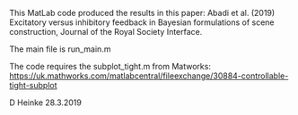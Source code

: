 
This MatLab code produced the results in this paper: Abadi et al. (2019) Excitatory versus inhibitory feedback in Bayesian formulations of scene construction, 
Journal of the Royal Society Interface.

The main file is run_main.m

The code requires the subplot_tight.m from Matworks: https://uk.mathworks.com/matlabcentral/fileexchange/30884-controllable-tight-subplot



D Heinke      28.3.2019